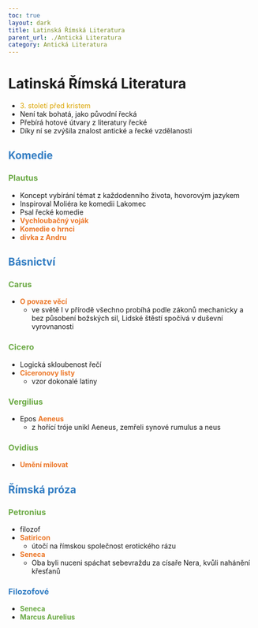 ```yaml
---
toc: true
layout: dark
title: Latinská Římská Literatura 
parent_url: ./Antická Literatura 
category: Antická Literatura 
---
```


# Latinská Římská Literatura
* <span style="color: #DBA400">3. století před kristem</span>
* Není tak bohatá, jako původní řecká
* Přebírá hotové útvary z literatury řecké
* Díky ní se zvýšila znalost antické a řecké vzdělanosti

## <span style="color: #327DC3">**Komedie**</span>

### <span style="color: #6CAA46">**Plautus**</span>
* Koncept vybírání témat z každodenního života, hovorovým jazykem
* Inspiroval Moliéra ke komedii Lakomec
* Psal řecké komedie
* <span style="color: #EC7627">**Vychloubačný voják**</span>
* <span style="color: #EC7627">**Komedie o hrnci**</span>
* <span style="color: #EC7627">**dívka z Andru**</span>

## <span style="color: #327DC3">**Básnictví**</span>

### <span style="color: #6CAA46">**Carus**</span>
* <span style="color: #EC7627">**O povaze věcí**</span>
  * ve světě I v přírodě všechno probíhá podle zákonů mechanicky a bez působení božských sil, Lidské štěstí spočívá v duševní vyrovnanosti

### <span style="color: #6CAA46">**Cicero**</span>
* Logická skloubenost řečí
* <span style="color: #EC7627">**Ciceronovy listy**</span>
  * vzor dokonalé latiny

### <span style="color: #6CAA46">**Vergilius**</span>
* Epos <span style="color: #EC7627">**Aeneus**</span>
  * z hořící tróje unikl Aeneus, zemřeli synové rumulus a neus

### <span style="color: #6CAA46">**Ovidius**</span>
* <span style="color: #EC7627">**Umění milovat**</span>

##  <span style="color: #327DC3">**Římská próza**</span>

### <span style="color: #6CAA46">**Petronius**</span>
* filozof
* <span style="color: #EC7627">**Satiricon**</span>
  * útočí na římskou společnost erotického rázu
* <span style="color: #EC7627">**Seneca**</span>
  * Oba byli nuceni spáchat sebevraždu za císaře Nera, kvůli nahánění křesťanů

###  <span style="color: #327DC3">**Filozofové**</span>
* <span style="color: #6CAA46">**Seneca**</span>
* <span style="color: #6CAA46">**Marcus Aurelius**</span>
